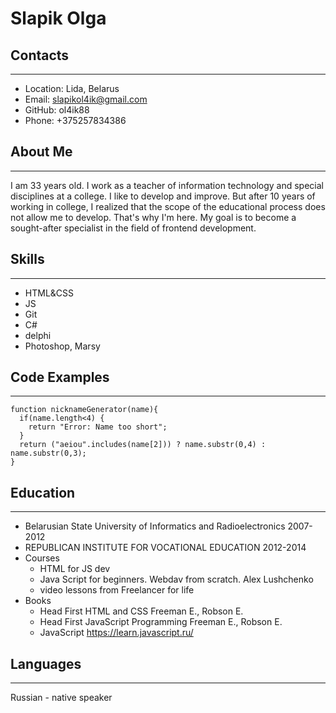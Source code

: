 # Slapik Olga
## Contacts
***
* Location: Lida, Belarus
* Email: slapikol4ik@gmail.com
* GitHub: ol4ik88
* Phone: +375257834386
## About Me
***
I am 33 years old. I work as a teacher of information technology and special disciplines  at a college. I like to develop and improve. But after 10 years of working in college, I realized that the scope of the educational process does not allow me to develop. That's why I'm here. My goal is to become a sought-after specialist in the field of frontend development.
## Skills
***
* HTML&CSS
* JS
* Git
* C#
* delphi
* Photoshop, Marsy
## Code Examples
***
```
function nicknameGenerator(name){
  if(name.length<4) {
    return "Error: Name too short";
  }
  return ("aeiou".includes(name[2])) ? name.substr(0,4) : name.substr(0,3);
}
```
## Education
***
* Belarusian State University of Informatics and Radioelectronics
2007-2012
* REPUBLICAN INSTITUTE FOR VOCATIONAL EDUCATION
2012-2014
* Courses
    + HTML for JS dev
    + Java Script for beginners. Webdav from scratch. Alex Lushchenko
    + video lessons from Freelancer for life
* Books
    + Head First HTML and CSS Freeman E., Robson E.
    + Head First JavaScript Programming Freeman E., Robson E.
    + JavaScript https://learn.javascript.ru/
## Languages
***
Russian - native speaker